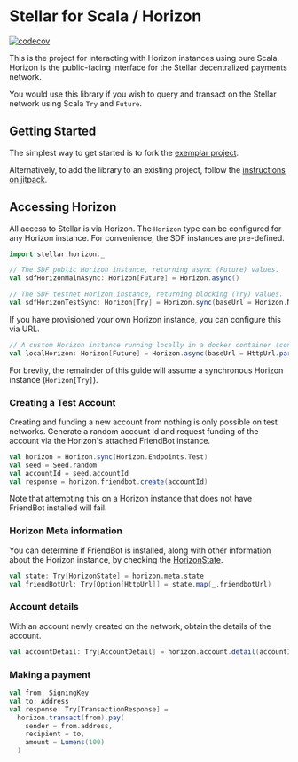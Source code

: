 # Stellar for Scala / Horizon

[![codecov](https://codecov.io/gh/Synesso/scala-stellar/branch/master/graph/badge.svg)](https://codecov.io/gh/Synesso/scala-stellar)

This is the project for interacting with Horizon instances using pure Scala. Horizon is the public-facing interface
for the Stellar decentralized payments network.

You would use this library if you wish to query and transact on the Stellar network using Scala `Try` and `Future`.

## Getting Started

The simplest way to get started is to fork the [exemplar project](https://github.com/Synesso/scala-stellar-horizon-exemplar).

Alternatively, to add the library to an existing project, follow the [instructions on jitpack](https://jitpack.io/#synesso/scala-stellar/).

## Accessing Horizon

All access to Stellar is via Horizon. The `Horizon` type can be configured for any Horizon instance. For convenience,
the SDF instances are pre-defined.

```scala
import stellar.horizon._

// The SDF public Horizon instance, returning async (Future) values.
val sdfHorizonMainAsync: Horizon[Future] = Horizon.async()

// The SDF testnet Horizon instance, returning blocking (Try) values.
val sdfHorizonTestSync: Horizon[Try] = Horizon.sync(baseUrl = Horizon.Networks.Test)
````

 If you have provisioned your own Horizon instance, you can configure this via URL.
```scala
// A custom Horizon instance running locally in a docker container (configured separately).
val localHorizon: Horizon[Future] = Horizon.async(baseUrl = HttpUrl.parse("http://localhost:8000/"))
```

For brevity, the remainder of this guide will assume a synchronous Horizon instance (`Horizon[Try]`).

### Creating a Test Account

Creating and funding a new account from nothing is only possible on test networks. Generate a random account id and
request funding of the account via the Horizon's attached FriendBot instance.

```scala
val horizon = Horizon.sync(Horizon.Endpoints.Test)
val seed = Seed.random
val accountId = seed.accountId
val response = horizon.friendbot.create(accountId)
```

Note that attempting this on a Horizon instance that does not have FriendBot installed will fail.

### Horizon Meta information

You can determine if FriendBot is installed, along with other information about the Horizon instance, by checking the
[HorizonState](https://synesso.github.io/scala-stellar/api/stellar/horizon/HorizonState.html).

```scala
val state: Try[HorizonState] = horizon.meta.state
val friendBotUrl: Try[Option[HttpUrl]] = state.map(_.friendbotUrl)
```


### Account details

With an account newly created on the network, obtain the details of the account.

```scala
val accountDetail: Try[AccountDetail] = horizon.account.detail(accountId)
```


### Making a payment

```scala
val from: SigningKey
val to: Address
val response: Try[TransactionResponse] =
  horizon.transact(from).pay(
    sender = from.address,
    recipient = to,
    amount = Lumens(100)
  )
```